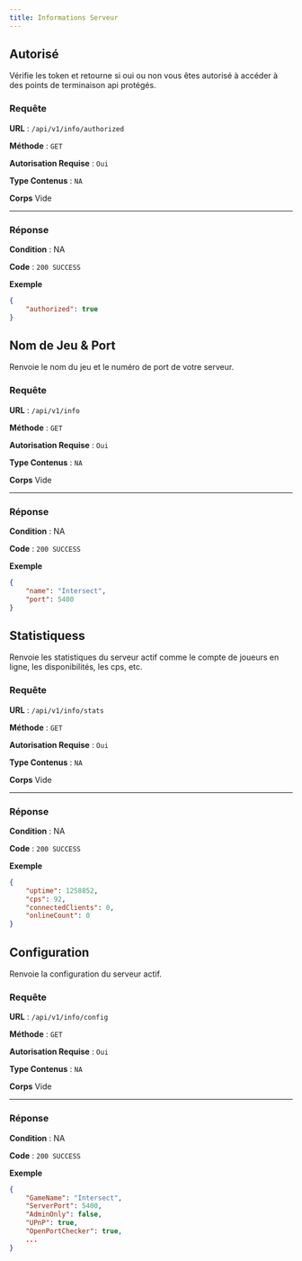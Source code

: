 ```yaml
---
title: Informations Serveur
---
```


## Autorisé

Vérifie les token et retourne si oui ou non vous êtes autorisé à accéder à des points de terminaison api protégés.

### Requête

**URL** : `/api/v1/info/authorized`

**Méthode** : `GET`

**Autorisation Requise** : `Oui`

**Type Contenus** : `NA`

**Corps**
Vide

---

### Réponse

**Condition** : NA

**Code** : `200 SUCCESS`

**Exemple**

```json
{
	"authorized": true
}
```

## Nom de Jeu & Port

Renvoie le nom du jeu et le numéro de port de votre serveur.

### Requête

**URL** : `/api/v1/info`

**Méthode** : `GET`

**Autorisation Requise** : `Oui`

**Type Contenus** : `NA`

**Corps**
Vide

---

### Réponse

**Condition** : NA

**Code** : `200 SUCCESS`

**Exemple**

```json
{
	"name": "Intersect",
	"port": 5400
}
```

## Statistiquess

Renvoie les statistiques du serveur actif comme le compte de joueurs en ligne, les disponibilités, les cps, etc.

### Requête

**URL** : `/api/v1/info/stats`

**Méthode** : `GET`

**Autorisation Requise** : `Oui`

**Type Contenus** : `NA`

**Corps**
Vide

---

### Réponse

**Condition** : NA

**Code** : `200 SUCCESS`

**Exemple**

```json
{
	"uptime": 1258852,
	"cps": 92,
	"connectedClients": 0,
	"onlineCount": 0
}
```

## Configuration

Renvoie la configuration du serveur actif.

### Requête

**URL** : `/api/v1/info/config`

**Méthode** : `GET`

**Autorisation Requise** : `Oui`

**Type Contenus** : `NA`

**Corps**
Vide

---

### Réponse

**Condition** : NA

**Code** : `200 SUCCESS`

**Exemple**

```json
{
	"GameName": "Intersect",
	"ServerPort": 5400,
	"AdminOnly": false,
	"UPnP": true,
	"OpenPortChecker": true,
	...
}
```
